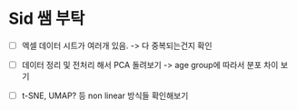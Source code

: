# Sid 쌤 부탁

- [ ] 엑셀 데이터 시트가 여러개 있음. -> 다 중복되는건지 확인
- [ ] 데이터 정리 및 전처리 해서 PCA 돌려보기 -> age group에 따라서 분포 차이 보기

- [ ] t-SNE, UMAP? 등 non linear 방식들 확인해보기
